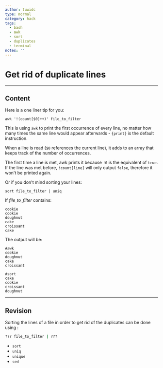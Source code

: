 ```yaml
---
author: tuwidc
type: normal
category: hack
tags:
  - bash
  - awk
  - sort
  - duplicates
  - terminal
notes: ''
---
```


# Get rid of duplicate lines


---

## Content

Here is a one liner tip for you:

```plain-text
awk '!(count[$0]++)' file_to_filter

```

This is using `awk` to print the first occurrence of every line, no matter how many times the same line would appear afterwards - `{print}` is the default instruction.

When a line is read (`$0` references the current line), it adds to an array that keeps track of the number of occurrences.

The first time a line is met, awk prints it because `!0` is the equivalent of `true`. If the line was met before, `!count[line]` will only output `false`, therefore it won't be printed again.

Or if you don't mind sorting your lines:

```plain-text
sort file_to_filter | uniq
```

If *file_to_filter* contains:

```plain-text
cookie
cookie
doughnut
cake
croissant
cake
```

The output will be:

```plain-text
#awk
cookie
doughnut
cake
croissant

#sort
cake
cookie
croissant
doughnut
```


---

## Revision

Sorting the lines of a file in order to get rid of the duplicates can be done using :

```bash
??? file_to_filter | ???
```

- `sort`
- `uniq`
- `unique`
- `sed`
 
